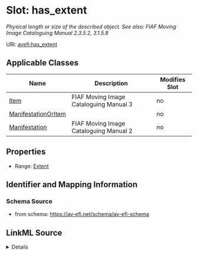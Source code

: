 

# Slot: has_extent


_Physical length or size of the described object. See also: FIAF Moving Image Cataloguing Manual 2.3.5.2, 3.1.5.8_



URI: [avefi:has_extent](https://av-efi.net/schema/av-efi-schema/has_extent)



<!-- no inheritance hierarchy -->





## Applicable Classes

| Name | Description | Modifies Slot |
| --- | --- | --- |
| [Item](Item.md) | FIAF Moving Image Cataloguing Manual 3 |  no  |
| [ManifestationOrItem](ManifestationOrItem.md) |  |  no  |
| [Manifestation](Manifestation.md) | FIAF Moving Image Cataloguing Manual 2 |  no  |







## Properties

* Range: [Extent](Extent.md)





## Identifier and Mapping Information







### Schema Source


* from schema: https://av-efi.net/schema/av-efi-schema




## LinkML Source

<details>
```yaml
name: has_extent
description: 'Physical length or size of the described object. See also: FIAF Moving
  Image Cataloguing Manual 2.3.5.2, 3.1.5.8'
from_schema: https://av-efi.net/schema/av-efi-schema
rank: 1000
alias: has_extent
domain_of:
- ManifestationOrItem
range: Extent

```
</details>